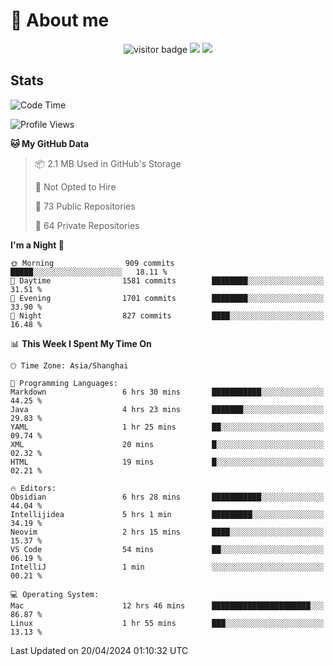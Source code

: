 <!-- ![](https://youpai.roccoshi.top/img/20200804214216.png) -->

# 🧐 About me
 
<p align="center">
<img src="https://visitor-badge.laobi.icu/badge?page_id=Lincest.Lincest&title=hits" alt="visitor badge"/>
<a href="mailto:imroccoshi@gmail.com"><img src="https://img.shields.io/badge/gmail-imroccoshi%40gmail.com-red"></a>
<a href="https://blog.roccoshi.top"><img src="https://img.shields.io/badge/blog-roccoshi-green"></a>
</p>

## Stats

<!--START_SECTION:waka-->
![Code Time](http://img.shields.io/badge/Code%20Time-1%2C074%20hrs%2047%20mins-blue)

![Profile Views](http://img.shields.io/badge/Profile%20Views-2-blue)

**🐱 My GitHub Data** 

> 📦 2.1 MB Used in GitHub's Storage 
 > 
> 🚫 Not Opted to Hire
 > 
> 📜 73 Public Repositories 
 > 
> 🔑 64 Private Repositories 
 > 
**I'm a Night 🦉** 

```text
🌞 Morning                909 commits         █████░░░░░░░░░░░░░░░░░░░░   18.11 % 
🌆 Daytime                1581 commits        ████████░░░░░░░░░░░░░░░░░   31.51 % 
🌃 Evening                1701 commits        ████████░░░░░░░░░░░░░░░░░   33.90 % 
🌙 Night                  827 commits         ████░░░░░░░░░░░░░░░░░░░░░   16.48 % 
```


📊 **This Week I Spent My Time On** 

```text
🕑︎ Time Zone: Asia/Shanghai

💬 Programming Languages: 
Markdown                 6 hrs 30 mins       ███████████░░░░░░░░░░░░░░   44.25 % 
Java                     4 hrs 23 mins       ███████░░░░░░░░░░░░░░░░░░   29.83 % 
YAML                     1 hr 25 mins        ██░░░░░░░░░░░░░░░░░░░░░░░   09.74 % 
XML                      20 mins             █░░░░░░░░░░░░░░░░░░░░░░░░   02.32 % 
HTML                     19 mins             █░░░░░░░░░░░░░░░░░░░░░░░░   02.21 % 

🔥 Editors: 
Obsidian                 6 hrs 28 mins       ███████████░░░░░░░░░░░░░░   44.04 % 
Intellijidea             5 hrs 1 min         █████████░░░░░░░░░░░░░░░░   34.19 % 
Neovim                   2 hrs 15 mins       ████░░░░░░░░░░░░░░░░░░░░░   15.37 % 
VS Code                  54 mins             ██░░░░░░░░░░░░░░░░░░░░░░░   06.19 % 
IntelliJ                 1 min               ░░░░░░░░░░░░░░░░░░░░░░░░░   00.21 % 

💻 Operating System: 
Mac                      12 hrs 46 mins      ██████████████████████░░░   86.87 % 
Linux                    1 hr 55 mins        ███░░░░░░░░░░░░░░░░░░░░░░   13.13 % 
```


 Last Updated on 20/04/2024 01:10:32 UTC
<!--END_SECTION:waka-->


